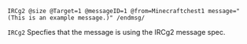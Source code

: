 ```
IRCg2 @size @Target=1 @messageID=1 @from=Minecraftchest1 message="(This is an example message.)" /endmsg/
```
`IRCg2` Specfies that the message is using the IRCg2 message spec.
